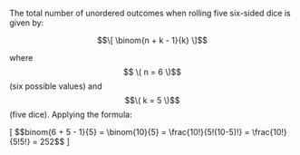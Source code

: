 The total number of unordered outcomes when rolling five six-sided dice is given by:



$$\[ \binom{n + k - 1}{k} \]$$



where$$ \( n = 6 \)$$ (six possible values) and $$\( k = 5 \)$$ (five dice). Applying the formula:



\[
\$$binom{6 + 5 - 1}{5} = \binom{10}{5} = \frac{10!}{5!(10-5)!} = \frac{10!}{5!5!} = 252$$
\]

